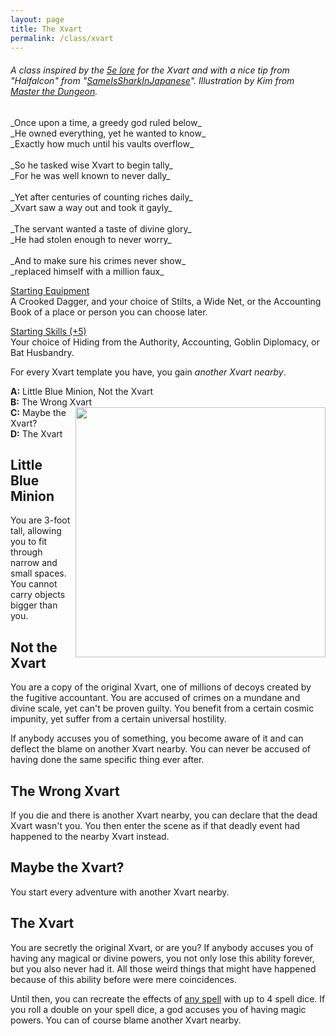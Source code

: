 ```yaml
---
layout: page
title: The Xvart
permalink: /class/xvart
---
```


###### A class inspired by the [5e lore](https://dumpstatadventures.com/blog/deep-dive-the-xvart) for the Xvart and with a nice tip from "Halfalcon" from "[SameIsSharkInJapanese](https://sameissharkinjapanese.blogspot.com/2022/10/2000-ad-very-char2terie-halloween.html)". Illustration by Kim from [Master the Dungeon](https://www.masterthedungeon.com/low-level-encounter/).

<span class="alchemy">
_Once upon a time, a greedy god ruled below_<br>
_He owned everything, yet he wanted to know_<br>
_Exactly how much until his vaults overflow_<br>
<br>
_So he tasked wise Xvart to begin tally_<br>
_For he was well known to never dally_<br>
<br>
_Yet after centuries of counting riches daily_<br>
_Xvart saw a way out and took it gayly_<br>
<br>
_The servant wanted a taste of divine glory_<br>
_He had stolen enough to never worry_<br>
<br>
_And to make sure his crimes never show_<br>
_replaced himself with a million faux_<br>
</span>

<ins>Starting Equipment</ins><br>
A Crooked Dagger, and your choice of Stilts, a Wide Net, or the Accounting Book of a place or person you can choose later.

<ins>Starting Skills (+5)</ins><br>
Your choice of Hiding from the Authority, Accounting, Goblin Diplomacy, or Bat Husbandry.

For every Xvart template you have, you gain _another Xvart nearby_.

**A:** Little Blue Minion, Not the Xvart<br>
**B:** The Wrong Xvart<br> <img align="right" width=400px  src="https://www.masterthedungeon.com/wp-content/uploads/2020/07/Humanoids-xvart.png">
**C:** Maybe the Xvart?<br>
**D:** The Xvart<br>

## Little Blue Minion
You are 3-foot tall, allowing you to fit through narrow and small spaces. You cannot carry objects bigger than you.

## Not the Xvart
You are a copy of the original Xvart, one of millions of decoys created by the fugitive accountant. You are accused of crimes on a mundane and divine scale, yet can't be proven guilty. You benefit from a certain cosmic impunity, yet suffer from a certain universal hostility.
	
If anybody accuses you of something, you become aware of it and can deflect the blame on another Xvart nearby. You can never be accused of having done the same specific thing ever after.

## The Wrong Xvart
If you die and there is another Xvart nearby, you can declare that the dead Xvart wasn't you. You then enter the scene as if that deadly event had happened to the nearby Xvart instead.

## Maybe the Xvart?
You start every adventure with another Xvart nearby.

## The Xvart
You are secretly the original Xvart, or are you? If anybody accuses you of having any magical or divine powers, you not only lose this ability forever, but you also never had it. All those weird things that might have happened because of this ability before were mere coincidences.
	
Until then, you can recreate the effects of [any spell](/list/spells) with up to 4 spell dice. If you roll a double on your spell dice, a god accuses you of having magic powers. You can of course blame another Xvart nearby.
